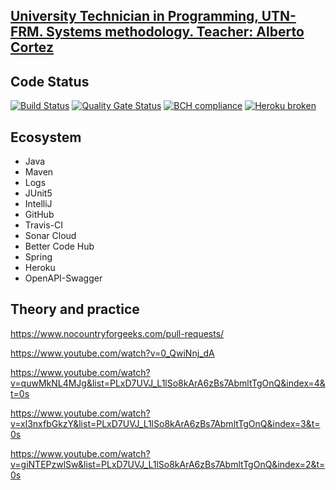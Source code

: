## [University Technician in Programming, UTN-FRM. Systems methodology. Teacher: Alberto Cortez](http://www.frm.utn.edu.ar)

## Code Status

[![Build Status](https://travis-ci.org/UTN-FRM/Forking_Workflow.svg?branch=master)](https://travis-ci.org/UTN-FRM/Forking_Workflow)
[![Quality Gate Status](https://sonarcloud.io/api/project_badges/measure?project=ar.frm.utn%3Acalculator&metric=alert_status)](https://sonarcloud.io/dashboard?id=ar.frm.utn%3Acalculator)
[![BCH compliance](https://bettercodehub.com/edge/badge/UTN-FRM/Forking_Workflow?branch=master)](https://bettercodehub.com/)
[![Heroku broken](https://calcu-utn.herokuapp.com/system/version-badge)](https://calcu-utn.herokuapp.com/swagger-ui.html)

## Ecosystem

* Java
* Maven
* Logs
* JUnit5
* IntelliJ
* GitHub
* Travis-CI
* Sonar Cloud
* Better Code Hub
* Spring
* Heroku
* OpenAPI-Swagger

## Theory and practice

https://www.nocountryforgeeks.com/pull-requests/

https://www.youtube.com/watch?v=0_QwiNnj_dA

https://www.youtube.com/watch?v=quwMkNL4MJg&list=PLxD7UVJ_L1lSo8kArA6zBs7AbmltTgOnQ&index=4&t=0s

https://www.youtube.com/watch?v=xl3nxfbGkzY&list=PLxD7UVJ_L1lSo8kArA6zBs7AbmltTgOnQ&index=3&t=0s

https://www.youtube.com/watch?v=giNTEPzwlSw&list=PLxD7UVJ_L1lSo8kArA6zBs7AbmltTgOnQ&index=2&t=0s



